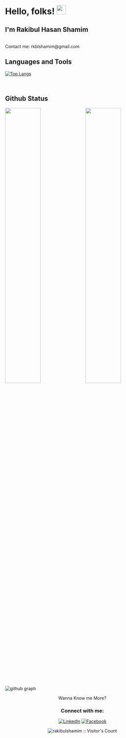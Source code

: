 
# Hello, folks! <img src="https://raw.githubusercontent.com/MartinHeinz/MartinHeinz/master/wave.gif" width="30px">

## I'm Rakibul Hasan Shamim
<br>
Contact me: rkblshamim@gmail.com<br>


## Languages and Tools

[![Top Langs](https://github-readme-stats.vercel.app/api/top-langs/?username=rakibulshamim&theme=react)](https://github.com/NurTasin/github-readme-stats)


 <br />

## Github Status

<img  src="https://github-readme-stats.vercel.app/api?username=rakibulshamim&count_private=true&show_icons=true&hide_border=true&theme=react" width="48%" align="right" >
<img  src="https://github-readme-streak-stats.herokuapp.com/?user=rakibulshamim&theme=react" width="48%" >


![github graph](https://activity-graph.herokuapp.com/graph?username=rakibulshamim&theme=react-dark)



<p align="center">Wanna Know me More?</p>

<h3 align="center">Connect with me:</h3>


<p align="center"> 
<a href="https://www.linkedin.com/in/rkblshamim/">
<img src="https://img.shields.io/badge/LinkedIn-Rakibul Hasan Shamim-blue" alt="LinkedIn" /></a> 
<a href="https://www.facebook.com/rkblshamim/">
<img src="https://img.shields.io/badge/Facebook-Rakibul Hasan Shamim-blue" alt="Facebook" /></a> 

</p>

<p align="center"><img src="https://visitor-badge.laobi.icu/badge?page_id=rakibulshamim.rakibulshamim" alt="rakibulshamim :: Visitor's Count" /></p>
